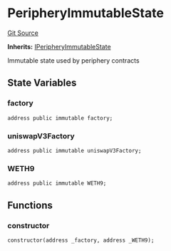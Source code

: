 # PeripheryImmutableState
[Git Source](https://github.com/MarginalProtocol/v1-periphery/blob/3831eb0dc9ad872eeb8a0eb98bd8566331443136/contracts/base/PeripheryImmutableState.sol)

**Inherits:**
[IPeripheryImmutableState](/contracts/interfaces/IPeripheryImmutableState.sol/interface.IPeripheryImmutableState.md)

Immutable state used by periphery contracts


## State Variables
### factory

```solidity
address public immutable factory;
```


### uniswapV3Factory

```solidity
address public immutable uniswapV3Factory;
```


### WETH9

```solidity
address public immutable WETH9;
```


## Functions
### constructor


```solidity
constructor(address _factory, address _WETH9);
```

